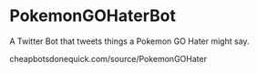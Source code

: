 # PokemonGOHaterBot
A Twitter Bot that tweets things a Pokemon GO Hater might say.

cheapbotsdonequick.com/source/PokemonGOHater
